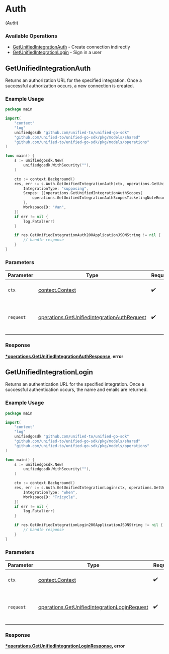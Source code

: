 # Auth
(*Auth*)

### Available Operations

* [GetUnifiedIntegrationAuth](#getunifiedintegrationauth) - Create connection indirectly
* [GetUnifiedIntegrationLogin](#getunifiedintegrationlogin) - Sign in a user

## GetUnifiedIntegrationAuth

Returns an authorization URL for the specified integration.  Once a successful authorization occurs, a new connection is created.

### Example Usage

```go
package main

import(
	"context"
	"log"
	unifiedgosdk "github.com/unified-to/unified-go-sdk"
	"github.com/unified-to/unified-go-sdk/pkg/models/shared"
	"github.com/unified-to/unified-go-sdk/pkg/models/operations"
)

func main() {
    s := unifiedgosdk.New(
        unifiedgosdk.WithSecurity(""),
    )

    ctx := context.Background()
    res, err := s.Auth.GetUnifiedIntegrationAuth(ctx, operations.GetUnifiedIntegrationAuthRequest{
        IntegrationType: "supposing",
        Scopes: []operations.GetUnifiedIntegrationAuthScopes{
            operations.GetUnifiedIntegrationAuthScopesTicketingNoteRead,
        },
        WorkspaceID: "Van",
    })
    if err != nil {
        log.Fatal(err)
    }

    if res.GetUnifiedIntegrationAuth200ApplicationJSONString != nil {
        // handle response
    }
}
```

### Parameters

| Parameter                                                                                                  | Type                                                                                                       | Required                                                                                                   | Description                                                                                                |
| ---------------------------------------------------------------------------------------------------------- | ---------------------------------------------------------------------------------------------------------- | ---------------------------------------------------------------------------------------------------------- | ---------------------------------------------------------------------------------------------------------- |
| `ctx`                                                                                                      | [context.Context](https://pkg.go.dev/context#Context)                                                      | :heavy_check_mark:                                                                                         | The context to use for the request.                                                                        |
| `request`                                                                                                  | [operations.GetUnifiedIntegrationAuthRequest](../../models/operations/getunifiedintegrationauthrequest.md) | :heavy_check_mark:                                                                                         | The request object to use for the request.                                                                 |


### Response

**[*operations.GetUnifiedIntegrationAuthResponse](../../models/operations/getunifiedintegrationauthresponse.md), error**


## GetUnifiedIntegrationLogin

Returns an authentication URL for the specified integration.  Once a successful authentication occurs, the name and emails are returned.

### Example Usage

```go
package main

import(
	"context"
	"log"
	unifiedgosdk "github.com/unified-to/unified-go-sdk"
	"github.com/unified-to/unified-go-sdk/pkg/models/shared"
	"github.com/unified-to/unified-go-sdk/pkg/models/operations"
)

func main() {
    s := unifiedgosdk.New(
        unifiedgosdk.WithSecurity(""),
    )

    ctx := context.Background()
    res, err := s.Auth.GetUnifiedIntegrationLogin(ctx, operations.GetUnifiedIntegrationLoginRequest{
        IntegrationType: "when",
        WorkspaceID: "Tricycle",
    })
    if err != nil {
        log.Fatal(err)
    }

    if res.GetUnifiedIntegrationLogin200ApplicationJSONString != nil {
        // handle response
    }
}
```

### Parameters

| Parameter                                                                                                    | Type                                                                                                         | Required                                                                                                     | Description                                                                                                  |
| ------------------------------------------------------------------------------------------------------------ | ------------------------------------------------------------------------------------------------------------ | ------------------------------------------------------------------------------------------------------------ | ------------------------------------------------------------------------------------------------------------ |
| `ctx`                                                                                                        | [context.Context](https://pkg.go.dev/context#Context)                                                        | :heavy_check_mark:                                                                                           | The context to use for the request.                                                                          |
| `request`                                                                                                    | [operations.GetUnifiedIntegrationLoginRequest](../../models/operations/getunifiedintegrationloginrequest.md) | :heavy_check_mark:                                                                                           | The request object to use for the request.                                                                   |


### Response

**[*operations.GetUnifiedIntegrationLoginResponse](../../models/operations/getunifiedintegrationloginresponse.md), error**

